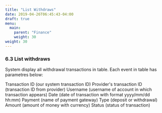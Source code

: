 ```yaml
---
title: "List Withdraws"
date: 2019-04-26T06:45:43-04:00
draft: true
menu:
  main:
    parent: "Finance"
    weight: 30
weight: 30
---
```


### 6.3 List withdraws

System display all withdrawal transactions in table. Each event in table has parametres below:

Transaction ID (our system transaction ID)
Provider's transaction ID (transaction ID from provider)
Username (username of account in which transaction appears)
Date (date of transaction with format yyyy/mm/dd hh:mm)
Payment (name of payment gateway)
Type (deposit or withdrawal)
Amount (amount of money with currency)
Status (status of transaction)
